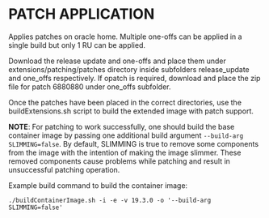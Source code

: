 # PATCH APPLICATION

Applies patches on oracle home. Multiple one-offs can be applied in a single build but only 1 RU can be applied.

Download the release update and one-offs and place them under extensions/patching/patches directory inside subfolders release_update and one_offs respectively. If opatch is required, download and place the zip file for patch 6880880 under one_offs subfolder.

Once the patches have been placed in the correct directories, use the buildExtensions.sh script to build the extended image with patch support.

**NOTE**: For patching to work successfully, one should build the base container image by passing one additional build argument `--build-arg SLIMMING=false`. By default, SLIMMING is true to remove some components from the image with the intention of making the image slimmer. These removed components cause problems while patching and  result in unsuccessful patching operation.

Example build command to build the container image:

    ./buildContainerImage.sh -i -e -v 19.3.0 -o '--build-arg SLIMMING=false'
